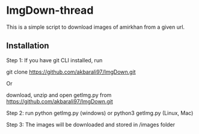 # ImgDown-thread

This is a simple script to download images of amirkhan from a given url.

## Installation

Step 1: If you have git CLI installed, run

git clone https://github.com/akbarali97/ImgDown.git

Or 

download, unzip and open getImg.py from https://github.com/akbarali97/ImgDown.git


Step 2: run 
        python getImg.py (windows) 
                or 
        python3 getImg.py (Linux, Mac)

Step 3: The images will be downloaded and stored in /images folder
